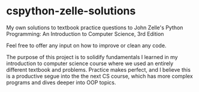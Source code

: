 # cspython-zelle-solutions
My own solutions to textbook practice questions to John Zelle's Python Programming: An Introduction to Computer Science, 3rd Edition

Feel free to offer any input on how to improve or clean any code.

The purpose of this project is to solidify fundamentals I learned in my introduction to computer science course where we used an entirely different textbook and problems. Practice makes perfect, and I believe this is a productive segue into the the next CS course, which has more complex programs and dives deeper into OOP topics.
